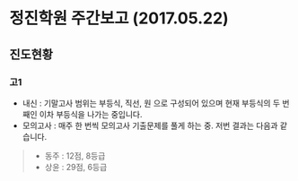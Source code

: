 # 정진학원 주간보고 (2017.05.22)

## 진도현황

### 고1

* 내신 : 기말고사 범위는 부등식, 직선, 원 으로 구성되어 있으며 현재 부등식의 두 번째인 이차 부등식을 나가는 중입니다.
* 모의고사 : 매주 한 번씩 모의고사 기출문제를 풀게 하는 중. 저번 결과는 다음과 같습니다.
> * 동주 : 12점, 8등급
> * 상윤 : 29점, 6등급
